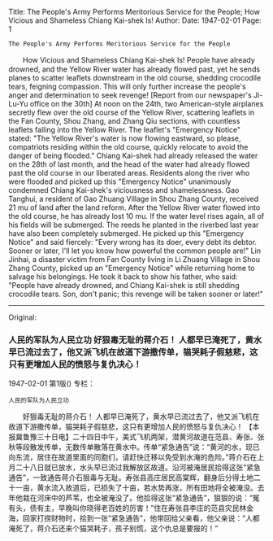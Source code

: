 Title: The People's Army Performs Meritorious Service for the People; How Vicious and Shameless Chiang Kai-shek Is!
Author:
Date: 1947-02-01
Page: 1

    The People's Army Performs Meritorious Service for the People
　　How Vicious and Shameless Chiang Kai-shek Is!
    People have already drowned, and the Yellow River water has already flowed past, yet he sends planes to scatter leaflets downstream in the old course, shedding crocodile tears, feigning compassion. This will only further increase the people's anger and determination to seek revenge!
    [Report from our newspaper's Ji-Lu-Yu office on the 30th] At noon on the 24th, two American-style airplanes secretly flew over the old course of the Yellow River, scattering leaflets in the Fan County, Shou Zhang, and Zhang Qiu sections, with countless leaflets falling into the Yellow River. The leaflet's "Emergency Notice" stated: "The Yellow River's water is now flowing eastward, so please, compatriots residing within the old course, quickly relocate to avoid the danger of being flooded." Chiang Kai-shek had already released the water on the 28th of last month, and the head of the water had already flowed past the old course in our liberated areas. Residents along the river who were flooded and picked up this "Emergency Notice" unanimously condemned Chiang Kai-shek's viciousness and shamelessness. Gao Tanghui, a resident of Gao Zhuang Village in Shou Zhang County, received 21 mu of land after the land reform. After the Yellow River water flowed into the old course, he has already lost 10 mu. If the water level rises again, all of his fields will be submerged. The reeds he planted in the riverbed last year have also been completely submerged. He picked up this "Emergency Notice" and said fiercely: "Every wrong has its doer, every debt its debtor. Sooner or later, I'll let you know how powerful the common people are!" Lin Jinhai, a disaster victim from Fan County living in Li Zhuang Village in Shou Zhang County, picked up an "Emergency Notice" while returning home to salvage his belongings. He took it back to show his father, who said: "People have already drowned, and Chiang Kai-shek is still shedding crocodile tears. Son, don't panic; this revenge will be taken sooner or later!"



<hr /> 

Original: 


### 人民的军队为人民立功  好狠毒无耻的蒋介石！  人都早已淹死了，黄水早已流过去了，他又派飞机在故道下游撒传单，猫哭耗子假慈悲，这只有更增加人民的愤怒与复仇决心！

1947-02-01
第1版()
专栏：

    人民的军队为人民立功
　　好狠毒无耻的蒋介石！
    人都早已淹死了，黄水早已流过去了，他又派飞机在故道下游撒传单，猫哭耗子假慈悲，这只有更增加人民的愤怒与复仇决心！
    【本报冀鲁豫三十日电】二十四日中午，美式飞机两架，潜黄河故道在范县、寿张、张秋等段散发传单，无数传单散落在黄水中。传单“紧急通告”说：“黄河的水，现已向东流，居住在故道里面的同胞们，请赶快迁移以免受到水淹的危险。”蒋介石在上月二十八日就已放水，水头早已流过我解放区故道。沿河被淹居民拾得这张“紧急通告”，一致通告蒋介石狠毒与无耻。寿张县高庄居民高棠辉，翻身后分得土地二十一亩，黄水流入故道后，已损失了十亩，若水势再涨，所有田地将全被淹没。去年他栽在河床中的芦苇，也全被淹没了。他拾得这张“紧急通告”，狠狠的说：“冤有头，债有主，早晚叫你晓得老百姓的厉害！”住在寿张县李庄的范县灾民林金海，回家打捞财物时，拾到一张“紧急通告”，他带回给父亲看，他父亲说：“人都淹死了，蒋介石还来个猫哭耗子，孩子别慌，这个仇总是要报的！”
